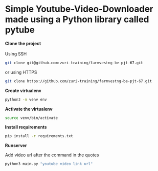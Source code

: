 # Simple Youtube-Video-Downloader made using a Python library called pytube

**Clone the project**
<br><br>
Using SSH

```bash
git clone git@github.com:zuri-training/farmvestng-be-pjt-67.git
```

or using HTTPS

```bash
git clone https://github.com/zuri-training/farmvestng-be-pjt-67.git
```

**Create virtualenv**

```bash
python3 -m venv env
```

**Activate the virtualenv**

```bash
source venv/bin/activate
```

**Install requirements**

```bash
pip install -r requirements.txt
```

**Runserver**

Add video url after the command in the quotes

```bash
python3 main.py "youtube video link url"
```
